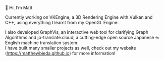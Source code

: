 👋 Hi, I’m Matt

Currently working on VKEngine, a 3D Rendering Engine with Vulkan and C++, using everything I learnt from my OpenGL Engine.

I also developed GraphVis, an interactive web tool for clarifying Graph Algorithms and jp-translate.cloud, a cutting-edge open source Japanese ⇋ English machine translation system.  
I have built many smaller projects as well, check out my website (https://matthewbieda.github.io) for more information!
